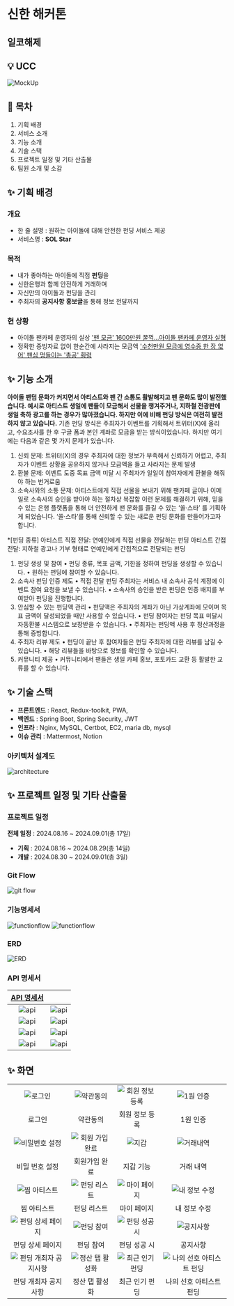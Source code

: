 # 신한 해커톤

## 일코해제

## 💡 UCC

![MockUp](../README_ASSETS/figma.png)

## 🚩 목차

1. 기획 배경
2. 서비스 소개
3. 기능 소개
4. 기술 스택
5. 프로젝트 일정 및 기타 산출물
6. 팀원 소개 및 소감

## ✨ 기획 배경

### 개요

-   한 줄 설명 : 원하는 아이돌에 대해 안전한 펀딩 서비스 제공
-   서비스명 : **SOL Star**

### 목적

-   내가 좋아하는 아이돌에 직접 **펀딩**을
-   신한은행과 함께 안전하게 거래하며
-   자신만의 아이돌과 펀딩을 관리
-   주최자의 **공지사항** **홍보글**을 통해 정보 전달까지

### 현 상황

-   아이돌 팬카페 운영자의 실상 ['팬 모금' 1600만원 꿀꺽…아이돌 팬카페 운영자 실형](https://www.newsis.com/view/NISX20230922_0002461358)
-   정확한 증빙자료 없이 한순간에 사라지는 모금액 ['수천만원 모금에 영수증 한 장 없어' 팬심 멍들이는 '총공' 횡령](https://www.hankookilbo.com/News/Read/A2021121010390004582)

## ✨ 기능 소개

**아이돌 팬덤 문화가 커지면서 아티스트와 팬 간 소통도 활발해지고 팬 문화도 많이 발전했습니다. 예시로 아티스트 생일에 팬들이 모금해서 선물을 챙겨주거나, 지하철 전광판에 생일 축하 광고를 하는 경우가 많아졌습니다. 하지만 이에 비해 펀딩 방식은 여전히 발전하지 않고 있습니다.**
기존 펀딩 방식은 주최자가 이벤트를 기획해서 트위터(X)에 올리고, 수요조사를 한 후 구글 폼과 본인 계좌로 모금을 받는 방식이었습니다. 하지만 여기에는 다음과 같은 몇 가지 문제가 있습니다.

1. 신뢰 문제: 트위터(X)의 경우 주최자에 대한 정보가 부족해서 신뢰하기 어렵고, 주최자가 이벤트 상황을 공유하지 않거나 모금액을 들고 사라지는 문제 발생
2. 환불 문제: 이벤트 도중 목표 금액 미달 시 주최자가 일일이 참여자에게 환불을 해줘야 하는 번거로움
3. 소속사와의 소통 문제: 아티스트에게 직접 선물을 보내기 위해 팬카페 글이나 이메일로 소속사의 승인을 받아야 하는 절차상 복잡함
   이런 문제를 해결하기 위해, 믿을 수 있는 은행 플랫폼을 통해 더 안전하게 팬 문화를 즐길 수 있는 ‘쏠·스타’ 를 기획하게 되었습니다. ‘쏠·스타’를 통해 신뢰할 수 있는 새로운 펀딩 문화를 만들어가고자 합니다.

\*[펀딩 종류]
아티스트 직접 전달: 연예인에게 직접 선물을 전달하는 펀딩
아티스트 간접 전달: 지하철 광고나 기부 형태로 연예인에게 간접적으로 전달되는 펀딩

1. 펀딩 생성 및 참여
   • 펀딩 종류, 목표 금액, 기한을 정하여 펀딩을 생성할 수 있습니다.
   • 원하는 펀딩에 참여할 수 있습니다.
2. 소속사 펀딩 인증 제도
   • 직접 전달 펀딩 주최자는 서비스 내 소속사 공식 계정에 이벤트 참여 요청을 보낼 수 있습니다.
   • 소속사의 승인을 받은 펀딩은 인증 배지를 부여받아 펀딩을 진행합니다.
3. 안심할 수 있는 펀딩액 관리
   • 펀딩액은 주최자의 계좌가 아닌 가상계좌에 모이며 목표 금액이 달성되었을 때만 사용할 수 있습니다.
   • 펀딩 참여자는 펀딩 목표 미달시 자동환불 시스템으로 보장받을 수 있습니다.
   • 주최자는 펀딩액 사용 후 정산과정을 통해 증빙합니다.
4. 주최자 리뷰 제도
   • 펀딩이 끝난 후 참여자들은 펀딩 주최자에 대한 리뷰를 남길 수 있습니다.
   • 해당 리뷰들을 바탕으로 정보를 확인할 수 있습니다.
5. 커뮤니티 제공
   • 커뮤니티에서 팬들은 생일 카페 홍보, 포토카드 교환 등 활발한 교류를 할 수 있습니다.

## ✨ 기술 스택

-   **프론트엔드** : React, Redux-toolkit, PWA,
-   **백엔드** : Spring Boot, Spring Security, JWT
-   **인프라** : Nginx, MySQL, Certbot, EC2, maria db, mysql
-   **이슈 관리** : Mattermost, Notion

### 아키텍처 설계도

![architecture](../README_ASSETS/architecture.png)

## ✨ 프로젝트 일정 및 기타 산출물

### 프로젝트 일정

**전체 일정** : 2024.08.16 ~ 2024.09.01(총 17일)

-   **기획** : 2024.08.16 ~ 2024.08.29(총 14일)
-   **개발** : 2024.08.30 ~ 2024.09.01(총 3일)

### Git Flow

![git flow](../README_ASSETS/gitFlow.gif)

### 기능명세서

![functionflow](../README_ASSETS/function1.png)
![functionflow](../README_ASSETS/function2.png)

### ERD

![ERD](../README_ASSETS/erd.png)

### API 명세서

| [API 명세서](https://past-currant-4d8.notion.site/API-57f2a24c811143dea87f1da52203df55) |                                  |
| :-------------------------------------------------------------------------------------: | :------------------------------: |
|                            ![api](../README_ASSETS/API1.PNG)                             | ![api](../README_ASSETS/API2.PNG) |
|                            ![api](../README_ASSETS/API3.PNG)                             | ![api](../README_ASSETS/API4.PNG) |
|                            ![api](../README_ASSETS/API5.PNG)                             | ![api](../README_ASSETS/API6.PNG) |
|                            ![api](../README_ASSETS/API7.PNG)                             | ![api](../README_ASSETS/API8.PNG) |

## ✨ 화면

|                                                        |                                                 |                                                      |                                                        |
| :----------------------------------------------------: | :---------------------------------------------: | :--------------------------------------------------: | :----------------------------------------------------: |
|          ![로그인](../README_ASSETS/login.PNG)          |     ![약관동의](../README_ASSETS/agree.PNG)      |    ![회원 정보 등록](../README_ASSETS/signup.PNG)     |    ![1원 인증](../README_ASSETS/authentication.PNG)     |
|                         로그인                         |                    약관동의                     |                    회원 정보 등록                    |                        1원 인증                        |
|     ![비밀번호 설정](../README_ASSETS/password.PNG)     | ![회원 가입 완료](../README_ASSETS/complete.PNG) |         ![지갑](../README_ASSETS/wallet.PNG)          |         ![거래내역](../README_ASSETS/list.PNG)          |
|                     비밀 번호 설정                     |                  회원가입 완료                  |                      지갑 기능                       |                       거래 내역                        |
|     ![찜 아티스트](../README_ASSETS/zzimArtist.PNG)     | ![펀딩 리스트](../README_ASSETS/fundingList.PNG) |        ![마이 페이지](../README_ASSETS/my.PNG)        |      ![내 정보 수정](../README_ASSETS/update.PNG)       |
|                      찜 아티스트                       |                   펀딩 리스트                   |                     마이 페이지                      |                      내 정보 수정                      |
| ![펀딩 상세 페이지](../README_ASSETS/fundingDetail.PNG) | ![펀딩 참여](../README_ASSETS/fundingRegist.PNG) |     ![펀딩 성공 시](../README_ASSETS/success.PNG)     |        ![공지사항](../README_ASSETS/notice.PNG)         |
|                    펀딩 상세 페이지                    |                    펀딩 참여                    |                     펀딩 성공 시                     |                        공지사항                        |
| ![펀딩 개최자 공지사항](../README_ASSETS/mynotice.PNG)  |  ![정산 탭 활성화](../README_ASSETS/bills.PNG)   | ![최근 인기 펀딩](../README_ASSETS/recentfunding.PNG) | ![나의 선호 아티스트 펀딩](../README_ASSETS/artist.PNG) |
|                  펀딩 개최자 공지사항                  |                 정산 탭 활성화                  |                    최근 인기 펀딩                    |                나의 선호 아티스트 펀딩                 |
